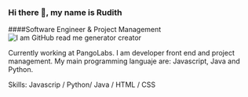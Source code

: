 ### Hi there 👋, my name is Rudith
####Software Engineer & Project Management
![I am GitHub read me generator creator](https://arturssmirnovs.github.io/github-profile-readme-generator/images/banner.png)

Currently working at PangoLabs. I am developer front end and project management. My main programming languaje are: Javascript, Java and Python.

Skills: Javascrip / Python/ Java / HTML / CSS
